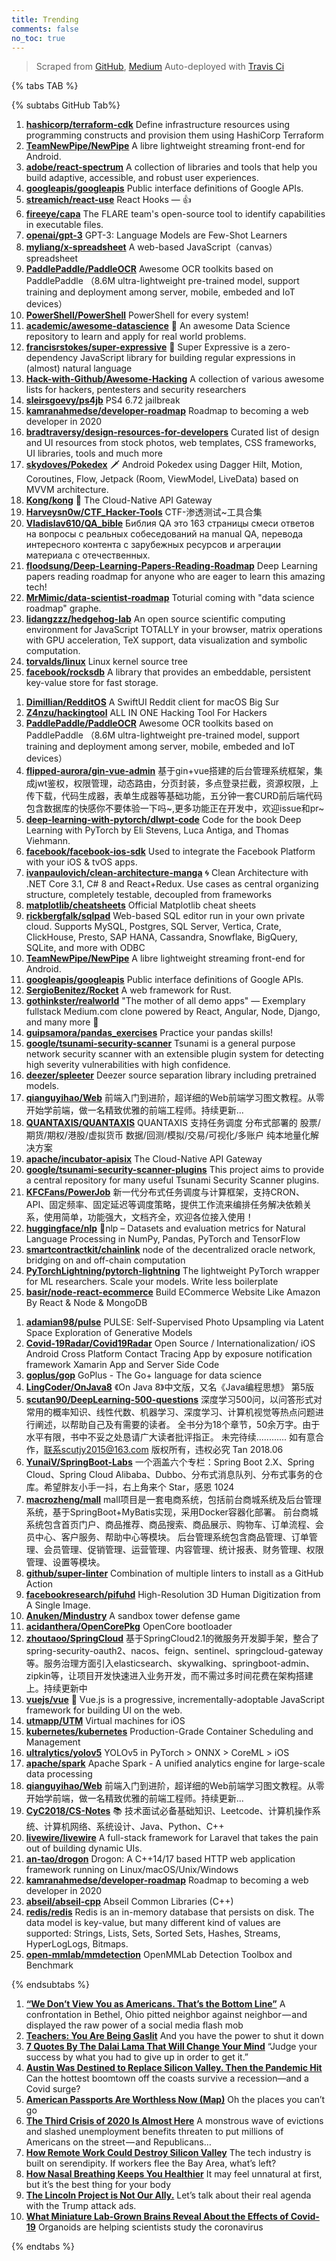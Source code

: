 ```yaml
---
title: Trending
comments: false
no_toc: true
---
```


> Scraped from [GitHub](https://github.com/trending), [Medium](https://medium.com/topic/popular)
Auto-deployed with [Travis Ci](https://travis-ci.org/)

{% tabs TAB %}
<!-- tab GitHub -->
{% subtabs GitHub Tab%}
<!-- tab Daily -->
1. [**hashicorp/terraform-cdk**](https://github.com/hashicorp/terraform-cdk)
Define infrastructure resources using programming constructs and provision them using HashiCorp Terraform
2. [**TeamNewPipe/NewPipe**](https://github.com/TeamNewPipe/NewPipe)
A libre lightweight streaming front-end for Android.
3. [**adobe/react-spectrum**](https://github.com/adobe/react-spectrum)
A collection of libraries and tools that help you build adaptive, accessible, and robust user experiences.
4. [**googleapis/googleapis**](https://github.com/googleapis/googleapis)
Public interface definitions of Google APIs.
5. [**streamich/react-use**](https://github.com/streamich/react-use)
React Hooks — 👍
6. [**fireeye/capa**](https://github.com/fireeye/capa)
The FLARE team's open-source tool to identify capabilities in executable files.
7. [**openai/gpt-3**](https://github.com/openai/gpt-3)
GPT-3: Language Models are Few-Shot Learners
8. [**myliang/x-spreadsheet**](https://github.com/myliang/x-spreadsheet)
A web-based JavaScript（canvas） spreadsheet
9. [**PaddlePaddle/PaddleOCR**](https://github.com/PaddlePaddle/PaddleOCR)
Awesome OCR toolkits based on PaddlePaddle （8.6M ultra-lightweight pre-trained model, support training and deployment among server, mobile, embeded and IoT devices）
10. [**PowerShell/PowerShell**](https://github.com/PowerShell/PowerShell)
PowerShell for every system!
11. [**academic/awesome-datascience**](https://github.com/academic/awesome-datascience)
📝 An awesome Data Science repository to learn and apply for real world problems.
12. [**francisrstokes/super-expressive**](https://github.com/francisrstokes/super-expressive)
🦜 Super Expressive is a zero-dependency JavaScript library for building regular expressions in (almost) natural language
13. [**Hack-with-Github/Awesome-Hacking**](https://github.com/Hack-with-Github/Awesome-Hacking)
A collection of various awesome lists for hackers, pentesters and security researchers
14. [**sleirsgoevy/ps4jb**](https://github.com/sleirsgoevy/ps4jb)
PS4 6.72 jailbreak
15. [**kamranahmedse/developer-roadmap**](https://github.com/kamranahmedse/developer-roadmap)
Roadmap to becoming a web developer in 2020
16. [**bradtraversy/design-resources-for-developers**](https://github.com/bradtraversy/design-resources-for-developers)
Curated list of design and UI resources from stock photos, web templates, CSS frameworks, UI libraries, tools and much more
17. [**skydoves/Pokedex**](https://github.com/skydoves/Pokedex)
🗡️ Android Pokedex using Dagger Hilt, Motion, Coroutines, Flow, Jetpack (Room, ViewModel, LiveData) based on MVVM architecture.
18. [**Kong/kong**](https://github.com/Kong/kong)
🦍 The Cloud-Native API Gateway
19. [**Harveysn0w/CTF_Hacker-Tools**](https://github.com/Harveysn0w/CTF_Hacker-Tools)
CTF-渗透测试~工具合集
20. [**Vladislav610/QA_bible**](https://github.com/Vladislav610/QA_bible)
Библия QA это 163 страницы смеси ответов на вопросы с реальных собеседований на manual QA, перевода интересного контента с зарубежных ресурсов и агрегации материала с отечественных.
21. [**floodsung/Deep-Learning-Papers-Reading-Roadmap**](https://github.com/floodsung/Deep-Learning-Papers-Reading-Roadmap)
Deep Learning papers reading roadmap for anyone who are eager to learn this amazing tech!
22. [**MrMimic/data-scientist-roadmap**](https://github.com/MrMimic/data-scientist-roadmap)
Toturial coming with "data science roadmap" graphe.
23. [**lidangzzz/hedgehog-lab**](https://github.com/lidangzzz/hedgehog-lab)
An open source scientific computing environment for JavaScript TOTALLY in your browser, matrix operations with GPU acceleration, TeX support, data visualization and symbolic computation.
24. [**torvalds/linux**](https://github.com/torvalds/linux)
Linux kernel source tree
25. [**facebook/rocksdb**](https://github.com/facebook/rocksdb)
A library that provides an embeddable, persistent key-value store for fast storage.
<!-- endtab -->
<!-- tab Weekly -->
1. [**Dimillian/RedditOS**](https://github.com/Dimillian/RedditOS)
A SwiftUI Reddit client for macOS Big Sur
2. [**Z4nzu/hackingtool**](https://github.com/Z4nzu/hackingtool)
ALL IN ONE Hacking Tool For Hackers
3. [**PaddlePaddle/PaddleOCR**](https://github.com/PaddlePaddle/PaddleOCR)
Awesome OCR toolkits based on PaddlePaddle （8.6M ultra-lightweight pre-trained model, support training and deployment among server, mobile, embeded and IoT devices）
4. [**flipped-aurora/gin-vue-admin**](https://github.com/flipped-aurora/gin-vue-admin)
基于gin+vue搭建的后台管理系统框架，集成jwt鉴权，权限管理，动态路由，分页封装，多点登录拦截，资源权限，上传下载，代码生成器，表单生成器等基础功能，五分钟一套CURD前后端代码包含数据库的快感你不要体验一下吗~,更多功能正在开发中，欢迎issue和pr~
5. [**deep-learning-with-pytorch/dlwpt-code**](https://github.com/deep-learning-with-pytorch/dlwpt-code)
Code for the book Deep Learning with PyTorch by Eli Stevens, Luca Antiga, and Thomas Viehmann.
6. [**facebook/facebook-ios-sdk**](https://github.com/facebook/facebook-ios-sdk)
Used to integrate the Facebook Platform with your iOS & tvOS apps.
7. [**ivanpaulovich/clean-architecture-manga**](https://github.com/ivanpaulovich/clean-architecture-manga)
🌀 Clean Architecture with .NET Core 3.1, C# 8 and React+Redux. Use cases as central organizing structure, completely testable, decoupled from frameworks
8. [**matplotlib/cheatsheets**](https://github.com/matplotlib/cheatsheets)
Official Matplotlib cheat sheets
9. [**rickbergfalk/sqlpad**](https://github.com/rickbergfalk/sqlpad)
Web-based SQL editor run in your own private cloud. Supports MySQL, Postgres, SQL Server, Vertica, Crate, ClickHouse, Presto, SAP HANA, Cassandra, Snowflake, BigQuery, SQLite, and more with ODBC
10. [**TeamNewPipe/NewPipe**](https://github.com/TeamNewPipe/NewPipe)
A libre lightweight streaming front-end for Android.
11. [**googleapis/googleapis**](https://github.com/googleapis/googleapis)
Public interface definitions of Google APIs.
12. [**SergioBenitez/Rocket**](https://github.com/SergioBenitez/Rocket)
A web framework for Rust.
13. [**gothinkster/realworld**](https://github.com/gothinkster/realworld)
"The mother of all demo apps" — Exemplary fullstack Medium.com clone powered by React, Angular, Node, Django, and many more 🏅
14. [**guipsamora/pandas_exercises**](https://github.com/guipsamora/pandas_exercises)
Practice your pandas skills!
15. [**google/tsunami-security-scanner**](https://github.com/google/tsunami-security-scanner)
Tsunami is a general purpose network security scanner with an extensible plugin system for detecting high severity vulnerabilities with high confidence.
16. [**deezer/spleeter**](https://github.com/deezer/spleeter)
Deezer source separation library including pretrained models.
17. [**qianguyihao/Web**](https://github.com/qianguyihao/Web)
前端入门到进阶，超详细的Web前端学习图文教程。从零开始学前端，做一名精致优雅的前端工程师。持续更新...
18. [**QUANTAXIS/QUANTAXIS**](https://github.com/QUANTAXIS/QUANTAXIS)
QUANTAXIS 支持任务调度 分布式部署的 股票/期货/期权/港股/虚拟货币 数据/回测/模拟/交易/可视化/多账户 纯本地量化解决方案
19. [**apache/incubator-apisix**](https://github.com/apache/incubator-apisix)
The Cloud-Native API Gateway
20. [**google/tsunami-security-scanner-plugins**](https://github.com/google/tsunami-security-scanner-plugins)
This project aims to provide a central repository for many useful Tsunami Security Scanner plugins.
21. [**KFCFans/PowerJob**](https://github.com/KFCFans/PowerJob)
新一代分布式任务调度与计算框架，支持CRON、API、固定频率、固定延迟等调度策略，提供工作流来编排任务解决依赖关系，使用简单，功能强大，文档齐全，欢迎各位接入使用！
22. [**huggingface/nlp**](https://github.com/huggingface/nlp)
🤗nlp – Datasets and evaluation metrics for Natural Language Processing in NumPy, Pandas, PyTorch and TensorFlow
23. [**smartcontractkit/chainlink**](https://github.com/smartcontractkit/chainlink)
node of the decentralized oracle network, bridging on and off-chain computation
24. [**PyTorchLightning/pytorch-lightning**](https://github.com/PyTorchLightning/pytorch-lightning)
The lightweight PyTorch wrapper for ML researchers. Scale your models. Write less boilerplate
25. [**basir/node-react-ecommerce**](https://github.com/basir/node-react-ecommerce)
Build ECommerce Website Like Amazon By React & Node & MongoDB
<!-- endtab -->
<!-- tab Monthly -->
1. [**adamian98/pulse**](https://github.com/adamian98/pulse)
PULSE: Self-Supervised Photo Upsampling via Latent Space Exploration of Generative Models
2. [**Covid-19Radar/Covid19Radar**](https://github.com/Covid-19Radar/Covid19Radar)
Open Source / Internationalization/ iOS Android Cross Platform Contact Tracing App by exposure notification framework Xamarin App and Server Side Code
3. [**goplus/gop**](https://github.com/goplus/gop)
GoPlus - The Go+ language for data science
4. [**LingCoder/OnJava8**](https://github.com/LingCoder/OnJava8)
《On Java 8》中文版，又名《Java编程思想》 第5版
5. [**scutan90/DeepLearning-500-questions**](https://github.com/scutan90/DeepLearning-500-questions)
深度学习500问，以问答形式对常用的概率知识、线性代数、机器学习、深度学习、计算机视觉等热点问题进行阐述，以帮助自己及有需要的读者。 全书分为18个章节，50余万字。由于水平有限，书中不妥之处恳请广大读者批评指正。 未完待续............ 如有意合作，联系scutjy2015@163.com 版权所有，违权必究 Tan 2018.06
6. [**YunaiV/SpringBoot-Labs**](https://github.com/YunaiV/SpringBoot-Labs)
一个涵盖六个专栏：Spring Boot 2.X、Spring Cloud、Spring Cloud Alibaba、Dubbo、分布式消息队列、分布式事务的仓库。希望胖友小手一抖，右上角来个 Star，感恩 1024
7. [**macrozheng/mall**](https://github.com/macrozheng/mall)
mall项目是一套电商系统，包括前台商城系统及后台管理系统，基于SpringBoot+MyBatis实现，采用Docker容器化部署。 前台商城系统包含首页门户、商品推荐、商品搜索、商品展示、购物车、订单流程、会员中心、客户服务、帮助中心等模块。 后台管理系统包含商品管理、订单管理、会员管理、促销管理、运营管理、内容管理、统计报表、财务管理、权限管理、设置等模块。
8. [**github/super-linter**](https://github.com/github/super-linter)
Combination of multiple linters to install as a GitHub Action
9. [**facebookresearch/pifuhd**](https://github.com/facebookresearch/pifuhd)
High-Resolution 3D Human Digitization from A Single Image.
10. [**Anuken/Mindustry**](https://github.com/Anuken/Mindustry)
A sandbox tower defense game
11. [**acidanthera/OpenCorePkg**](https://github.com/acidanthera/OpenCorePkg)
OpenCore bootloader
12. [**zhoutaoo/SpringCloud**](https://github.com/zhoutaoo/SpringCloud)
基于SpringCloud2.1的微服务开发脚手架，整合了spring-security-oauth2、nacos、feign、sentinel、springcloud-gateway等。服务治理方面引入elasticsearch、skywalking、springboot-admin、zipkin等，让项目开发快速进入业务开发，而不需过多时间花费在架构搭建上。持续更新中
13. [**vuejs/vue**](https://github.com/vuejs/vue)
🖖 Vue.js is a progressive, incrementally-adoptable JavaScript framework for building UI on the web.
14. [**utmapp/UTM**](https://github.com/utmapp/UTM)
Virtual machines for iOS
15. [**kubernetes/kubernetes**](https://github.com/kubernetes/kubernetes)
Production-Grade Container Scheduling and Management
16. [**ultralytics/yolov5**](https://github.com/ultralytics/yolov5)
YOLOv5 in PyTorch > ONNX > CoreML > iOS
17. [**apache/spark**](https://github.com/apache/spark)
Apache Spark - A unified analytics engine for large-scale data processing
18. [**qianguyihao/Web**](https://github.com/qianguyihao/Web)
前端入门到进阶，超详细的Web前端学习图文教程。从零开始学前端，做一名精致优雅的前端工程师。持续更新...
19. [**CyC2018/CS-Notes**](https://github.com/CyC2018/CS-Notes)
📚 技术面试必备基础知识、Leetcode、计算机操作系统、计算机网络、系统设计、Java、Python、C++
20. [**livewire/livewire**](https://github.com/livewire/livewire)
A full-stack framework for Laravel that takes the pain out of building dynamic UIs.
21. [**an-tao/drogon**](https://github.com/an-tao/drogon)
Drogon: A C++14/17 based HTTP web application framework running on Linux/macOS/Unix/Windows
22. [**kamranahmedse/developer-roadmap**](https://github.com/kamranahmedse/developer-roadmap)
Roadmap to becoming a web developer in 2020
23. [**abseil/abseil-cpp**](https://github.com/abseil/abseil-cpp)
Abseil Common Libraries (C++)
24. [**redis/redis**](https://github.com/redis/redis)
Redis is an in-memory database that persists on disk. The data model is key-value, but many different kind of values are supported: Strings, Lists, Sets, Sorted Sets, Hashes, Streams, HyperLogLogs, Bitmaps.
25. [**open-mmlab/mmdetection**](https://github.com/open-mmlab/mmdetection)
OpenMMLab Detection Toolbox and Benchmark
<!-- endtab -->
{% endsubtabs %}
<!-- endtab -->
<!-- tab Medium -->
1. [**“We Don’t View You as Americans. That’s the Bottom Line”**](https://gen.medium.com/we-dont-view-you-as-americans-that-s-the-bottom-line-c084c7fe8edd?source=topic_page---------------------------20)
A confrontation in Bethel, Ohio pitted neighbor against neighbor — and displayed the raw power of a social media flash mob
2. [**Teachers: You Are Being Gaslit**](https://medium.com/digital-diplomacy/teachers-you-are-being-gaslit-a2bb2e0fbdca?source=topic_page---------0------------------1)
And you have the power to shut it down
3. [**7 Quotes By The Dalai Lama That Will Change Your Mind**](https://medium.com/mind-cafe/7-quotes-by-the-dalai-lama-that-will-change-how-you-see-the-world-and-yourself-7ed31cee855f?source=topic_page---------1------------------1)
“Judge your success by what you had to give up in order to get it.”
4. [**Austin Was Destined to Replace Silicon Valley. Then the Pandemic Hit**](https://marker.medium.com/austin-was-destined-to-replace-silicon-valley-then-the-pandemic-hit-6d5f5a332e04?source=topic_page---------2------------------1)
Can the hottest boomtown off the coasts survive a recession—and a Covid surge?
5. [**American Passports Are Worthless Now (Map)**](https://medium.com/@indica/the-plague-states-of-america-53b20678a80e?source=topic_page---------4------------------1)
Oh the places you can’t go
6. [**The Third Crisis of 2020 Is Almost Here**](https://level.medium.com/the-third-crisis-of-2020-is-almost-here-d9cff8720fc5?source=topic_page---------5------------------1)
A monstrous wave of evictions and slashed unemployment benefits threaten to put millions of Americans on the street — and Republicans…
7. [**How Remote Work Could Destroy Silicon Valley**](https://marker.medium.com/what-silicon-valley-loses-if-everyone-goes-remote-761b398dc9fb?source=topic_page---------6------------------1)
The tech industry is built on serendipity. If workers flee the Bay Area, what’s left?
8. [**How Nasal Breathing Keeps You Healthier**](https://elemental.medium.com/how-nasal-breathing-keeps-you-healthier-3695bb5c6cd1?source=topic_page---------7------------------1)
It may feel unnatural at first, but it’s the best thing for your body
9. [**The Lincoln Project is Not Our Ally.**](https://medium.com/discourse/the-lincoln-project-is-not-our-ally-bd3c845b1f4b?source=topic_page---------8------------------1)
Let’s talk about their real agenda with the Trump attack ads.
10. [**What Miniature Lab-Grown Brains Reveal About the Effects of Covid-19**](https://onezero.medium.com/what-miniature-lab-grown-brains-reveal-about-the-effects-of-covid-19-e73b7c1b84e9?source=topic_page---------9------------------1)
Organoids are helping scientists study the coronavirus
<!-- endtab -->
{% endtabs %}
